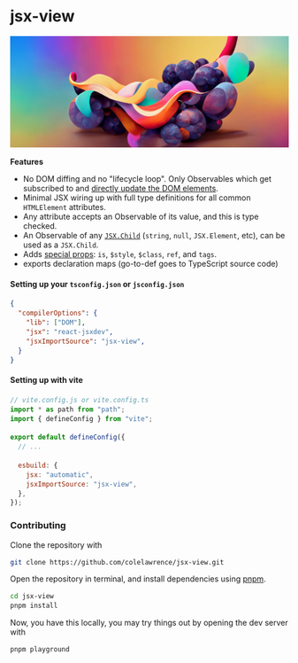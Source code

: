 # jsx-view

![JSX View look and feel image](./jsx-view.webp)

**Features**

- No DOM diffing and no "lifecycle loop". Only Observables which get subscribed to and [directly update the DOM elements](src/examples/observable-elements.spec.tsx).
- Minimal JSX wiring up with full type definitions for all common `HTMLElement` attributes.
- Any attribute accepts an Observable of its value, and this is type checked.
- An Observable of any [`JSX.Child`](src/lib/jsxSpec.ts) (`string`, `null`, `JSX.Element`, etc), can be used as a `JSX.Child`.
- Adds [special props](src/lib/declare/declare-special-props.ts): `is`, `$style`, `$class`, `ref`, and `tags`.
- exports declaration maps (go-to-def goes to TypeScript source code)

#### Setting up your `tsconfig.json` or `jsconfig.json`

```json
{
  "compilerOptions": {
    "lib": ["DOM"],
    "jsx": "react-jsxdev",
    "jsxImportSource": "jsx-view",
  }
}
```

#### Setting up with vite

```js
// vite.config.js or vite.config.ts
import * as path from "path";
import { defineConfig } from "vite";

export default defineConfig({
  // ...

  esbuild: {
    jsx: "automatic",
    jsxImportSource: "jsx-view",
  },
});
```

### Contributing

Clone the repository with
```sh
git clone https://github.com/colelawrence/jsx-view.git
```

Open the repository in terminal, and install dependencies using [pnpm](https://pnpm.io/).
```sh
cd jsx-view
pnpm install
```

Now, you have this locally, you may try things out by opening the
dev server with
```sh
pnpm playground
```
